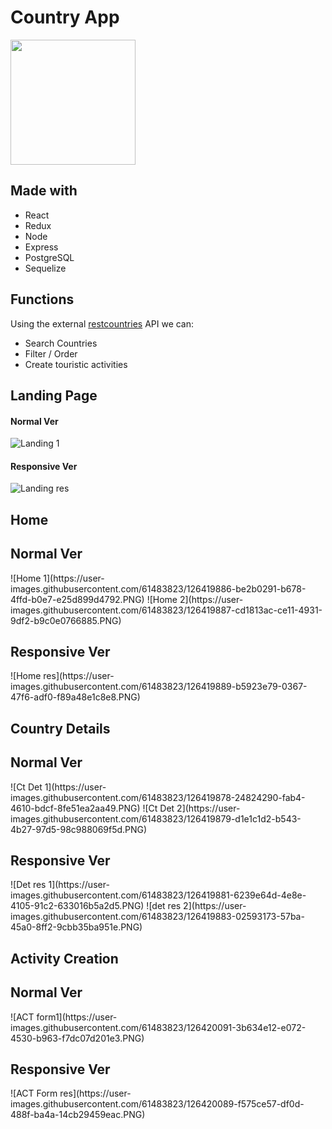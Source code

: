 



# Country App

<p align="left">
  <img height="200" src="https://dbdzm869oupei.cloudfront.net/img/sticker/preview/25900.png" />
</p>


## Made with

  - React 
  - Redux 
  - Node
  - Express
  - PostgreSQL 
  - Sequelize


## Functions

Using the external [restcountries](https://restcountries.eu/) API we can:

  - Search Countries
  - Filter / Order
  - Create touristic activities 


## Landing Page
#### Normal Ver
![Landing 1](https://user-images.githubusercontent.com/61483823/126420145-09fdd1ec-b376-48c6-84cd-fa5384da2f5c.PNG)

#### Responsive Ver
![Landing res](https://user-images.githubusercontent.com/61483823/126420146-c44d034e-e978-40ef-a5eb-57d5723d67fb.PNG)

## Home
<h2>Normal Ver</h2>
![Home 1](https://user-images.githubusercontent.com/61483823/126419886-be2b0291-b678-4ffd-b0e7-e25d899d4792.PNG)
![Home 2](https://user-images.githubusercontent.com/61483823/126419887-cd1813ac-ce11-4931-9df2-b9c0e0766885.PNG)

<h2>Responsive Ver</h2>
![Home res](https://user-images.githubusercontent.com/61483823/126419889-b5923e79-0367-47f6-adf0-f89a48e1c8e8.PNG)


## Country Details 
<h2>Normal Ver</h2>
![Ct Det 1](https://user-images.githubusercontent.com/61483823/126419878-24824290-fab4-4610-bdcf-8fe51ea2aa49.PNG)
![Ct Det 2](https://user-images.githubusercontent.com/61483823/126419879-d1e1c1d2-b543-4b27-97d5-98c988069f5d.PNG)

<h2>Responsive Ver</h2>
![Det res 1](https://user-images.githubusercontent.com/61483823/126419881-6239e64d-4e8e-4105-91c2-633016b5a2d5.PNG)
![det res 2](https://user-images.githubusercontent.com/61483823/126419883-02593173-57ba-45a0-8ff2-9cbb35ba951e.PNG)


## Activity Creation
<h2>Normal Ver</h2>
![ACT form1](https://user-images.githubusercontent.com/61483823/126420091-3b634e12-e072-4530-b963-f7dc07d201e3.PNG)

<h2>Responsive Ver</h2>
![ACT Form res](https://user-images.githubusercontent.com/61483823/126420089-f575ce57-df0d-488f-ba4a-14cb29459eac.PNG)

